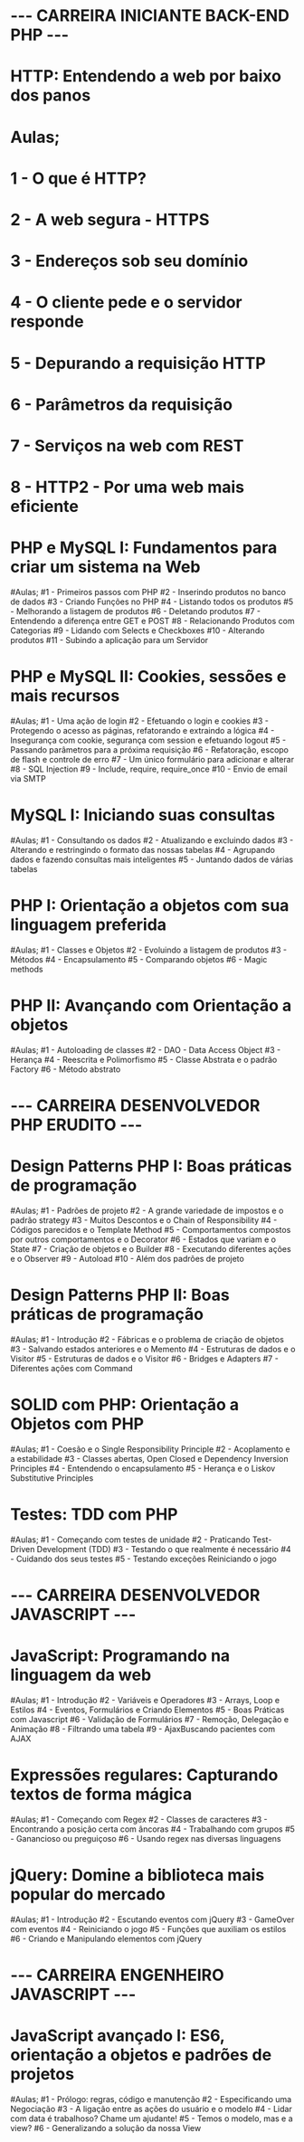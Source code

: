 # ---   CARREIRA INICIANTE BACK-END PHP     ---

# HTTP: Entendendo a web por baixo dos panos
# Aulas;
# 1 - O que é HTTP?
# 2 - A web segura - HTTPS
# 3 - Endereços sob seu domínio
# 4 - O cliente pede e o servidor responde
# 5 - Depurando a requisição HTTP
# 6 -  Parâmetros da requisição 
# 7 - Serviços na web com REST
# 8 - HTTP2 - Por uma web mais eficiente

# PHP e MySQL I: Fundamentos para criar um sistema na Web
#Aulas;
#1 - Primeiros passos com PHP
#2 - Inserindo produtos no banco de dados
#3 - Criando Funções no PHP
#4 - Listando todos os produtos
#5 -  Melhorando a listagem de produtos
#6 - Deletando produtos
#7 - Entendendo a diferença entre GET e POST
#8 - Relacionando Produtos com Categorias
#9 - Lidando com Selects e Checkboxes
#10 - Alterando produtos
#11 - Subindo a aplicação para um Servidor

# PHP e MySQL II: Cookies, sessões e mais recursos
#Aulas; 
#1 - Uma ação de login
#2 - Efetuando o login e cookies
#3 - Protegendo o acesso as páginas, refatorando e extraindo a lógica
#4 - Insegurança com cookie, segurança com session e efetuando logout
#5 - Passando parâmetros para a próxima requisição
#6 - Refatoração, escopo de flash e controle de erro
#7 - Um único formulário para adicionar e alterar
#8 - SQL Injection
#9 - Include, require, require_once
#10 - Envio de email via SMTP

# MySQL I: Iniciando suas consultas
#Aulas; 
#1 - Consultando os dados
#2 - Atualizando e excluindo dados
#3 - Alterando e restringindo o formato das nossas tabelas
#4 - Agrupando dados e fazendo consultas mais inteligentes
#5 - Juntando dados de várias tabelas

# PHP I: Orientação a objetos com sua linguagem preferida
#Aulas; 
#1 - Classes e Objetos
#2 - Evoluindo a listagem de produtos
#3 - Métodos 
#4 - Encapsulamento
#5 - Comparando objetos
#6 - Magic methods 

# PHP II: Avançando com Orientação a objetos  
#Aulas; 
#1 - Autoloading de classes
#2 - DAO - Data Access Object
#3 - Herança
#4 - Reescrita e Polimorfismo
#5 - Classe Abstrata e o padrão Factory
#6 - Método abstrato



# ---       CARREIRA DESENVOLVEDOR PHP ERUDITO      ---

# Design Patterns PHP I: Boas práticas de programação
#Aulas;
#1 - Padrões de projeto
#2 - A grande variedade de impostos e o padrão strategy
#3 - Muitos Descontos e o Chain of Responsibility
#4 - Códigos parecidos e o Template Method
#5 - Comportamentos compostos por outros comportamentos e o Decorator
#6 - Estados que variam e o State
#7 - Criação de objetos e o Builder
#8 - Executando diferentes ações e o Observer
#9 - Autoload
#10 - Além dos padrões de projeto

# Design Patterns PHP II: Boas práticas de programação
#Aulas;
#1 - Introdução
#2 - Fábricas e o problema de criação de objetos
#3 - Salvando estados anteriores e o Memento
#4 - Estruturas de dados e o Visitor
#5 - Estruturas de dados e o Visitor
#6 - Bridges e Adapters
#7 - Diferentes ações com Command

# SOLID com PHP: Orientação a Objetos com PHP
#Aulas;
#1 - Coesão e o Single Responsibility Principle
#2 - Acoplamento e a estabilidade
#3 - Classes abertas, Open Closed e Dependency Inversion Principles
#4 - Entendendo o encapsulamento
#5 - Herança e o Liskov Substitutive Principles

# Testes: TDD com PHP
#Aulas;
#1 - Começando com testes de unidade
#2 - Praticando Test-Driven Development (TDD)
#3 - Testando o que realmente é necessário
#4 - Cuidando dos seus testes 
#5 - Testando exceções
 Reiniciando o jogo


# ---       CARREIRA DESENVOLVEDOR JAVASCRIPT      ---

# JavaScript: Programando na linguagem da web
#Aulas;
#1 - Introdução
#2 - Variáveis e Operadores
#3 - Arrays, Loop e Estilos
#4 - Eventos, Formulários e Criando Elementos
#5 - Boas Práticas com Javascript
#6 - Validação de Formulários
#7 - Remoção, Delegação e Animação
#8 - Filtrando uma tabela
#9 - AjaxBuscando pacientes com AJAX

# Expressões regulares: Capturando textos de forma mágica
#Aulas;
#1 - Começando com Regex
#2 - Classes de caracteres
#3 - Encontrando a posição certa com âncoras
#4 - Trabalhando com grupos
#5 - Ganancioso ou preguiçoso
#6 - Usando regex nas diversas linguagens

# jQuery: Domine a biblioteca mais popular do mercado
#Aulas;
#1 - Introdução
#2 - Escutando eventos com jQuery
#3 - GameOver com eventos
#4 - Reiniciando o jogo
#5 - Funções que auxiliam os estilos
#6 - Criando e Manipulando elementos com jQuery



# ---           CARREIRA ENGENHEIRO JAVASCRIPT      ---

# JavaScript avançado I: ES6, orientação a objetos e padrões de projetos
#Aulas; 
#1 - Prólogo: regras, código e manutenção
#2 - Especificando uma Negociação
#3 - A ligação entre as ações do usuário e o modelo
#4 - Lidar com data é trabalhoso? Chame um ajudante!
#5 - Temos o modelo, mas e a view?
#6 - Generalizando a solução da nossa View 